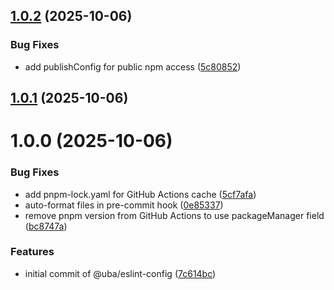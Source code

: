 ## [1.0.2](https://github.com/otrebu/uba-eslint-config/compare/v1.0.1...v1.0.2) (2025-10-06)

### Bug Fixes

- add publishConfig for public npm access ([5c80852](https://github.com/otrebu/uba-eslint-config/commit/5c808528c2c08f22307d30acf235c8bb77e80e38))

## [1.0.1](https://github.com/otrebu/uba-eslint-config/compare/v1.0.0...v1.0.1) (2025-10-06)

# 1.0.0 (2025-10-06)

### Bug Fixes

- add pnpm-lock.yaml for GitHub Actions cache ([5cf7afa](https://github.com/otrebu/uba-eslint-config/commit/5cf7afa61ab50ed7fbb4c5e686242f439fe21350))
- auto-format files in pre-commit hook ([0e85337](https://github.com/otrebu/uba-eslint-config/commit/0e85337d7d02dc69e8e642cd213072055b0a5f79))
- remove pnpm version from GitHub Actions to use packageManager field ([bc8747a](https://github.com/otrebu/uba-eslint-config/commit/bc8747a39b7b0a2a3c34dac5eb906dd12b567723))

### Features

- initial commit of @uba/eslint-config ([7c614bc](https://github.com/otrebu/uba-eslint-config/commit/7c614bc3a3950f97618e8b2b9bbc38c417c9c9ab))
